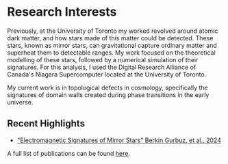 # Research Interests

Previously, at the University of Toronto my worked revolved around atomic dark matter, and how stars made of this matter could be detected. These stars, known as mirror stars, can gravitational capture ordinary matter and superheat them to detectable ranges. My work focused on the theoretical modelling of these stars, followed by a numerical simulation of their signatures. For this analysis, I used the Digital Research Alliance of Canada's Niagara Supercomputer located at the University of Toronto.

My current work is in topological defects in cosmology, specifically the signatures of domain walls created during phase transitions in the early universe.


## Recent Highlights
 - ["Electromagnetic Signatures of Mirror Stars" Berkin Gurbuz, et al., 2024](https://iopscience.iop.org/article/10.3847/1538-4357/ad283c)

A full list of publications can be found [here](https://inspirehep.net/authors/2728732).